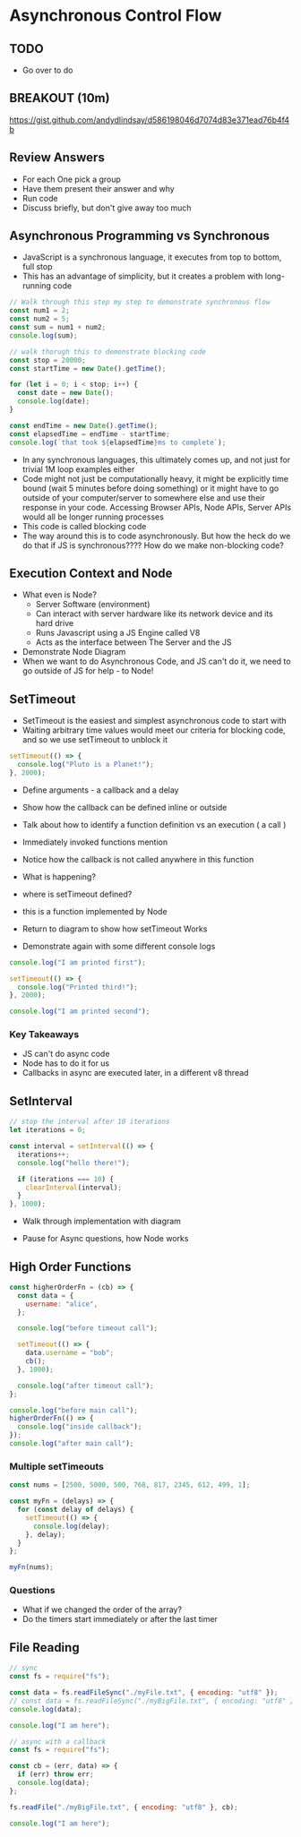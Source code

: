 # Asynchronous Control Flow

## TODO

- Go over to do

## BREAKOUT (10m)

https://gist.github.com/andydlindsay/d586198046d7074d83e371ead76b4f4b

## Review Answers

- For each One pick a group
- Have them present their answer and why
- Run code
- Discuss briefly, but don't give away too much

## Asynchronous Programming vs Synchronous

- JavaScript is a synchronous language, it executes from top to bottom, full stop
- This has an advantage of simplicity, but it creates a problem with long-running code

```js
// Walk through this step my step to demonstrate synchronous flow
const num1 = 2;
const num2 = 5;
const sum = num1 + num2;
console.log(sum);
```

```js
// walk thorugh this to demonstrate blocking code
const stop = 20000;
const startTime = new Date().getTime();

for (let i = 0; i < stop; i++) {
  const date = new Date();
  console.log(date);
}

const endTime = new Date().getTime();
const elapsedTime = endTime - startTime;
console.log(`that took ${elapsedTime}ms to complete`);
```

- In any synchronous languages, this ultimately comes up, and not just for trivial 1M loop examples either
- Code might not just be computationally heavy, it might be explicitly time bound (wait 5 minutes before doing something) or it might have to go outside of your computer/server to somewhere else and use their response in your code. Accessing Browser APIs, Node APIs, Server APIs would all be longer running processes
- This code is called blocking code
- The way around this is to code asynchronously. But how the heck do we do that if JS is synchronous???? How do we make non-blocking code?

## Execution Context and Node

- What even is Node?
  - Server Software (environment)
  - Can interact with server hardware like its network device and its hard drive
  - Runs Javascript using a JS Engine called V8
  - Acts as the interface between The Server and the JS
- Demonstrate Node Diagram
- When we want to do Asynchronous Code, and JS can't do it, we need to go outside of JS for help - to Node!

## SetTimeout

- SetTimeout is the easiest and simplest asynchronous code to start with
- Waiting arbitrary time values would meet our criteria for blocking code, and so we use setTimeout to unblock it

```js
setTimeout(() => {
  console.log("Pluto is a Planet!");
}, 2000);
```

- Define arguments - a callback and a delay
- Show how the callback can be defined inline or outside
- Talk about how to identify a function definition vs an execution ( a call )
- Immediately invoked functions mention
- Notice how the callback is not called anywhere in this function
- What is happening?

- where is setTimeout defined?
- this is a function implemented by Node
- Return to diagram to show how setTimeout Works

- Demonstrate again with some different console logs

```js
console.log("I am printed first");

setTimeout(() => {
  console.log("Printed third!");
}, 2000);

console.log("I am printed second");
```

### Key Takeaways

- JS can't do async code
- Node has to do it for us
- Callbacks in async are executed later, in a different v8 thread

## SetInterval

```js
// stop the interval after 10 iterations
let iterations = 0;

const interval = setInterval(() => {
  iterations++;
  console.log("hello there!");

  if (iterations === 10) {
    clearInterval(interval);
  }
}, 1000);
```

- Walk through implementation with diagram

- Pause for Async questions, how Node works

## High Order Functions

```js
const higherOrderFn = (cb) => {
  const data = {
    username: "alice",
  };

  console.log("before timeout call");

  setTimeout(() => {
    data.username = "bob";
    cb();
  }, 1000);

  console.log("after timeout call");
};

console.log("before main call");
higherOrderFn(() => {
  console.log("inside callback");
});
console.log("after main call");
```

### Multiple setTimeouts

```js
const nums = [2500, 5000, 500, 768, 817, 2345, 612, 499, 1];

const myFn = (delays) => {
  for (const delay of delays) {
    setTimeout(() => {
      console.log(delay);
    }, delay);
  }
};

myFn(nums);
```

### Questions

- What if we changed the order of the array?
- Do the timers start immediately or after the last timer

## File Reading

```js
// sync
const fs = require("fs");

const data = fs.readFileSync("./myFile.txt", { encoding: "utf8" });
// const data = fs.readFileSync("./myBigFile.txt", { encoding: "utf8" });
console.log(data);

console.log("I am here");
```

```js
// async with a callback
const fs = require("fs");

const cb = (err, data) => {
  if (err) throw err;
  console.log(data);
};

fs.readFile("./myBigFile.txt", { encoding: "utf8" }, cb);

console.log("I am here");
```
